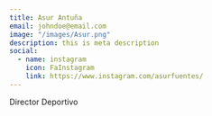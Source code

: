 ```yaml
---
title: Asur Antuña
email: johndoe@email.com
image: "/images/Asur.png"
description: this is meta description
social:
  - name: instagram
    icon: FaInstagram
    link: https://www.instagram.com/asurfuentes/
---
```


Director Deportivo
